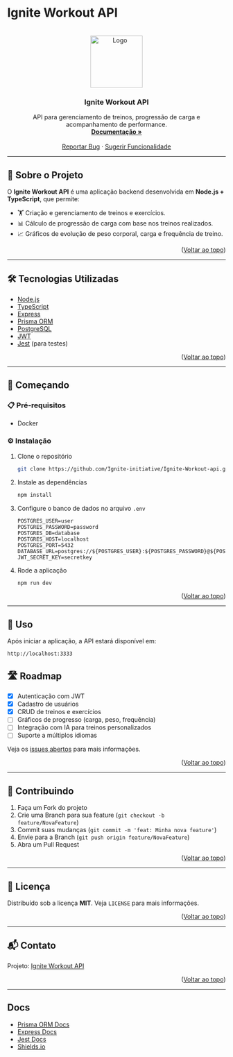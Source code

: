 # Ignite Workout API
<br />
<div align="center">
  <a href="https://github.com/Ignite-initiative/Ignite-Workout-api">
    <img src="images/logo.png" alt="Logo" width="120" height="120">
  </a>

  <h3 align="center">Ignite Workout API</h3>

  <p align="center">
    API para gerenciamento de treinos, progressão de carga e acompanhamento de performance.
    <br />
    <a href="https://github.com/Ignite-initiative/Ignite-Workout-api"><strong>Documentação »</strong></a>
    <br />
    <br />
    <a href="https://github.com/Ignite-initiative/Ignite-Workout-api/issues/new?labels=bug&template=bug-report---.md">Reportar Bug</a>
    &middot;
    <a href="https://github.com/Ignite-initiative/Ignite-Workout-api/issues/new?labels=enhancement&template=feature-request---.md">Sugerir Funcionalidade</a>
  </p>
</div>

---

## 📖 Sobre o Projeto

O **Ignite Workout API** é uma aplicação backend desenvolvida em **Node.js + TypeScript**, que permite:
 
- 🏋️ Criação e gerenciamento de treinos e exercícios.  
- 📊 Cálculo de progressão de carga com base nos treinos realizados.  
- 📈 Gráficos de evolução de peso corporal, carga e frequência de treino.  


<p align="right">(<a href="#readme-top">Voltar ao topo</a>)</p>

---

## 🛠️ Tecnologias Utilizadas

- [Node.js](https://nodejs.org/)
- [TypeScript](https://www.typescriptlang.org/)
- [Express](https://expressjs.com/)
- [Prisma ORM](https://www.prisma.io/)
- [PostgreSQL](https://www.postgresql.org/)
- [JWT](https://jwt.io/)
- [Jest](https://jestjs.io/) (para testes)

<p align="right">(<a href="#readme-top">Voltar ao topo</a>)</p>

---

## 🚀 Começando

### 📋 Pré-requisitos

- Docker

### ⚙️ Instalação

1. Clone o repositório
   ```sh
   git clone https://github.com/Ignite-initiative/Ignite-Workout-api.git
   ```
2. Instale as dependências
   ```sh
   npm install
   ```
3. Configure o banco de dados no arquivo `.env`
   ```env
   POSTGRES_USER=user
   POSTGRES_PASSWORD=password
   POSTGRES_DB=database
   POSTGRES_HOST=localhost
   POSTGRES_PORT=5432
   DATABASE_URL=postgres://${POSTGRES_USER}:${POSTGRES_PASSWORD}@${POSTGRES_HOST}:${POSTGRES_PORT}/${POSTGRES_DB}
   JWT_SECRET_KEY=secretkey
   ```
4. Rode a aplicação
   ```sh
   npm run dev
   ```

<p align="right">(<a href="#readme-top">Voltar ao topo</a>)</p>

---

## 📌 Uso

Após iniciar a aplicação, a API estará disponível em:

```
http://localhost:3333
```

## 🛣️ Roadmap

- [x] Autenticação com JWT  
- [x] Cadastro de usuários  
- [x] CRUD de treinos e exercícios  
- [ ] Gráficos de progresso (carga, peso, frequência)  
- [ ] Integração com IA para treinos personalizados  
- [ ] Suporte a múltiplos idiomas  

Veja os [issues abertos](https://github.com/Ignite-initiative/Ignite-Workout-api/issues) para mais informações.

<p align="right">(<a href="#readme-top">Voltar ao topo</a>)</p>

---

## 🤝 Contribuindo

1. Faça um Fork do projeto  
2. Crie uma Branch para sua feature (`git checkout -b feature/NovaFeature`)  
3. Commit suas mudanças (`git commit -m 'feat: Minha nova feature'`)  
4. Envie para a Branch (`git push origin feature/NovaFeature`)  
5. Abra um Pull Request  

<p align="right">(<a href="#readme-top">Voltar ao topo</a>)</p>

---

## 📜 Licença

Distribuído sob a licença **MIT**. Veja `LICENSE` para mais informações.

<p align="right">(<a href="#readme-top">Voltar ao topo</a>)</p>

---

## 📬 Contato

Projeto: [Ignite Workout API](https://github.com/Ignite-initiative/Ignite-Workout-api)

<p align="right">(<a href="#readme-top">Voltar ao topo</a>)</p>

---

## Docs

- [Prisma ORM Docs](https://www.prisma.io/docs)  
- [Express Docs](https://expressjs.com/)  
- [Jest Docs](https://jestjs.io/)  
- [Shields.io](https://shields.io)  

